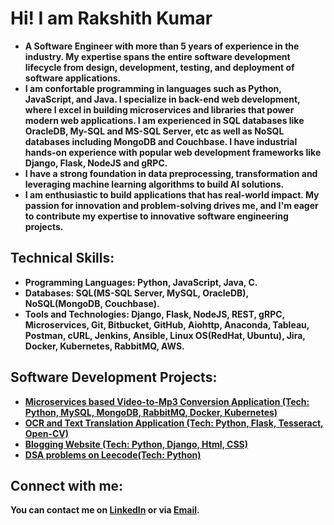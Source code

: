 <h1>Hi! I am Rakshith Kumar</h1>

- <b>A Software Engineer with more than 5 years of experience in the industry. My expertise spans the entire software development lifecycle from design, development, testing, and deployment of software applications.</b> 
- <b>I am confortable programming in languages such as Python, JavaScript, and Java. I specialize in back-end web development, where I excel in building microservices and libraries that power modern web applications. I am experienced in SQL databases like OracleDB, My-SQL and MS-SQL Server, etc as well as NoSQL databases including MongoDB and Couchbase. I have industrial hands-on experience with popular web development frameworks like Django, Flask, NodeJS and gRPC. </b>
- <b>I have a strong foundation in data preprocessing, transformation and leveraging machine learning algorithms to build AI solutions.
- <b>I am enthusiastic to build applications that has real-world impact. My passion for innovation and problem-solving drives me, and I'm eager to contribute my expertise to innovative software engineering projects. </b>

<h2>Technical Skills:</h2>

- <b>Programming Languages: Python, JavaScript, Java, C. </b>
- <b>Databases: SQL(MS-SQL Server, MySQL, OracleDB), NoSQL(MongoDB, Couchbase). </b>
- <b>Tools and Technologies: Django, Flask, NodeJS, REST, gRPC, Microservices, Git, Bitbucket, GitHub, Aiohttp, Anaconda, Tableau, Postman, cURL, Jenkins, Ansible, Linux OS(RedHat, Ubuntu), Jira, Docker, Kubernetes, RabbitMQ, AWS.</b>

<h2>Software Development Projects:</h2>
  
<!-- <b>Development</b> -->
  - [Microservices based Video-to-Mp3 Conversion Application (Tech: Python, MySQL, MongoDB, RabbitMQ, Docker, Kubernetes)](https://github.com/rakshithkumarl/microservices-based-video2mp3-converter)
  - [OCR and Text Translation Application (Tech: Python, Flask, Tesseract, Open-CV)](https://github.com/rakshithkumarl/flask_service)
  - [Blogging Website (Tech: Python, Django, Html, CSS)](https://github.com/rakshithkumarl/bloggingsite)
  - [DSA problems on Leecode(Tech: Python)](https://leetcode.com/rakshithkl/)<b>
    
<!--
- <b>Java</b>
- <b>Javascript</b>
- <b>DevOps</b>
-->
<h2> Connect with me:</h2>

[linkedin]: https://www.linkedin.com/in/rklr
[email]: <mailto:rakshithkumar.lr@gmail.com>
You can contact me on [LinkedIn][linkedin] or via [Email][email].


<!--
**rakshithkumarl/portfoliorakshith** is a ✨ _special_ ✨ repository because its `README.md` (this file) appears on your GitHub profile.

Here are some ideas to get you started:

- 🔭 I’m currently working on ...
- 🌱 I’m currently learning ...
- 👯 I’m looking to collaborate on ...
- 🤔 I’m looking for help with ...
- 💬 Ask me about ...
- 📫 How to reach me: ...
- 😄 Pronouns: ...
- ⚡ Fun fact: ...
-->
